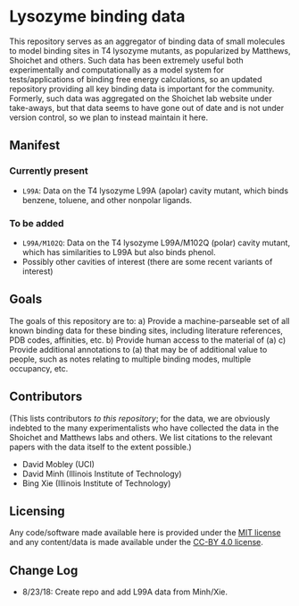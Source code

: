 # Lysozyme binding data
This repository serves as an aggregator of binding data of small molecules to model binding sites in T4 lysozyme mutants, as popularized by Matthews, Shoichet and others.
Such data has been extremely useful both experimentally and computationally as a model system for tests/applications of binding free energy calculations, so an updated repository providing all key binding data is important for the community.
Formerly, such data was aggregated on the Shoichet lab website under take-aways, but that data seems to have gone out of date and is not under version control, so we plan to instead maintain it here.


## Manifest

### Currently present
- `L99A`: Data on the T4 lysozyme L99A (apolar) cavity mutant, which binds benzene, toluene, and other nonpolar ligands.

### To be added
- `L99A/M102Q`: Data on the T4 lysozyme L99A/M102Q (polar) cavity mutant, which has similarities to L99A but also binds phenol.
- Possibly other cavities of interest (there are some recent variants of interest)

## Goals

The goals of this repository are to:
a) Provide a machine-parseable set of all known binding data for these binding sites, including literature references, PDB codes, affinities, etc.
b) Provide human access to the material of (a)
c) Provide additional annotations to (a) that may be of additional value to people, such as notes relating to multiple binding modes, multiple occupancy, etc.

## Contributors
(This lists contributors *to this repository*; for the data, we are obviously indebted to the many experimentalists who have collected the data in the Shoichet and Matthews labs and others. We list citations to the relevant papers with the data itself to the extent possible.)
- David Mobley (UCI)
- David Minh (Illinois Institute of Technology)
- Bing Xie (Illinois Institute of Technology)

## Licensing

Any code/software made available here is provided under the [MIT license](LICENSE) and any content/data is made available under the [CC-BY 4.0 license](LICENSE_cc).

## Change Log
- 8/23/18: Create repo and add L99A data from Minh/Xie.
